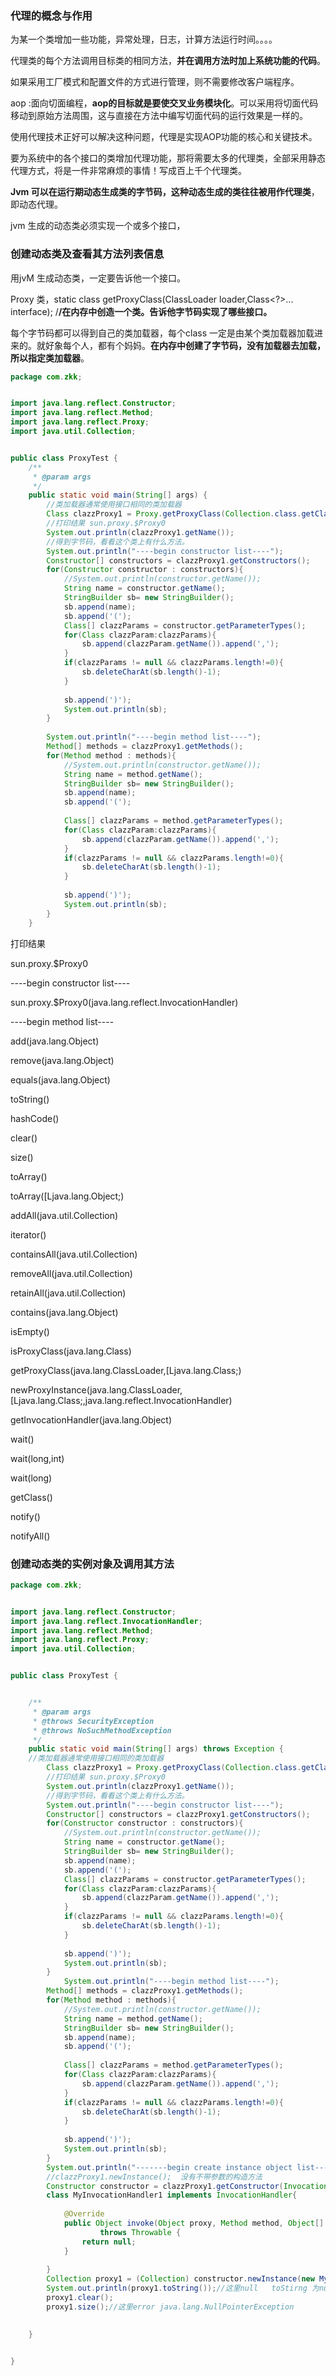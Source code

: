 ### 代理的概念与作用

为某一个类增加一些功能，异常处理，日志，计算方法运行时间。。。。

代理类的每个方法调用目标类的相同方法，**并在调用方法时加上系统功能的代码**。



如果采用工厂模式和配置文件的方式进行管理，则不需要修改客户端程序。

aop :面向切面编程，**aop的目标就是要使交叉业务模块化**。可以采用将切面代码移动到原始方法周围，这与直接在方法中编写切面代码的运行效果是一样的。

使用代理技术正好可以解决这种问题，代理是实现AOP功能的核心和关键技术。

要为系统中的各个接口的类增加代理功能，那将需要太多的代理类，全部采用静态代理方式，将是一件非常麻烦的事情！写成百上千个代理类。

**Jvm 可以在运行期动态生成类的字节码，这种动态生成的类往往被用作代理类**，即动态代理。

jvm 生成的动态类必须实现一个或多个接口，



### 创建动态类及查看其方法列表信息



用jvM 生成动态类，一定要告诉他一个接口。

  Proxy 类，static class getProxyClass(ClassLoader loader,Class<?>... interface);  /**/在内存中创造一个类。告诉他字节码实现了哪些接口。**

  每个字节码都可以得到自己的类加载器，每个class 一定是由某个类加载器加载进来的。就好象每个人，都有个妈妈。**在内存中创建了字节码，没有加载器去加载，所以指定类加载器**。

```java
package com.zkk;


import java.lang.reflect.Constructor;
import java.lang.reflect.Method;
import java.lang.reflect.Proxy;
import java.util.Collection;


public class ProxyTest {
	/**
	 * @param args
	 */
	public static void main(String[] args) {
		//类加载器通常使用接口相同的类加载器
		Class clazzProxy1 = Proxy.getProxyClass(Collection.class.getClassLoader(), Collection.class);
		//打印结果 sun.proxy.$Proxy0
		System.out.println(clazzProxy1.getName());
		//得到字节码，看看这个类上有什么方法。
		System.out.println("----begin constructor list----");
		Constructor[] constructors = clazzProxy1.getConstructors();
		for(Constructor constructor : constructors){
			//System.out.println(constructor.getName());
			String name = constructor.getName();
			StringBuilder sb= new StringBuilder();
			sb.append(name);
			sb.append('(');
			Class[] clazzParams = constructor.getParameterTypes();
			for(Class clazzParam:clazzParams){
				sb.append(clazzParam.getName()).append(',');
			}
			if(clazzParams != null && clazzParams.length!=0){
				sb.deleteCharAt(sb.length()-1);
			}
		
			sb.append(')');
			System.out.println(sb);
		}
		
		System.out.println("----begin method list----");
		Method[] methods = clazzProxy1.getMethods();
		for(Method method : methods){
			//System.out.println(constructor.getName());
			String name = method.getName();
			StringBuilder sb= new StringBuilder();
			sb.append(name);
			sb.append('(');
			
			Class[] clazzParams = method.getParameterTypes();
			for(Class clazzParam:clazzParams){
				sb.append(clazzParam.getName()).append(',');
			}
			if(clazzParams != null && clazzParams.length!=0){
				sb.deleteCharAt(sb.length()-1);
			}
		
			sb.append(')');
			System.out.println(sb);
		}
	}
```

打印结果

 sun.proxy.$Proxy0

----begin constructor list----

sun.proxy.$Proxy0(java.lang.reflect.InvocationHandler)

----begin method list----

add(java.lang.Object)

remove(java.lang.Object)

equals(java.lang.Object)

toString()

hashCode()

clear()

size()

toArray()

toArray([Ljava.lang.Object;)

addAll(java.util.Collection)

iterator()

containsAll(java.util.Collection)

removeAll(java.util.Collection)

retainAll(java.util.Collection)

contains(java.lang.Object)

isEmpty()

isProxyClass(java.lang.Class)

getProxyClass(java.lang.ClassLoader,[Ljava.lang.Class;)

newProxyInstance(java.lang.ClassLoader,[Ljava.lang.Class;,java.lang.reflect.InvocationHandler)

getInvocationHandler(java.lang.Object)

wait()

wait(long,int)

wait(long)

getClass()

notify()

notifyAll()

### 创建动态类的实例对象及调用其方法

```java
package com.zkk;


import java.lang.reflect.Constructor;
import java.lang.reflect.InvocationHandler;
import java.lang.reflect.Method;
import java.lang.reflect.Proxy;
import java.util.Collection;


public class ProxyTest {


	/**
	 * @param args
	 * @throws SecurityException 
	 * @throws NoSuchMethodException 
	 */
	public static void main(String[] args) throws Exception {
	//类加载器通常使用接口相同的类加载器
		Class clazzProxy1 = Proxy.getProxyClass(Collection.class.getClassLoader(), Collection.class);
		//打印结果 sun.proxy.$Proxy0
		System.out.println(clazzProxy1.getName());
		//得到字节码，看看这个类上有什么方法。
		System.out.println("----begin constructor list----");
		Constructor[] constructors = clazzProxy1.getConstructors();
		for(Constructor constructor : constructors){
			//System.out.println(constructor.getName());
			String name = constructor.getName();
			StringBuilder sb= new StringBuilder();
			sb.append(name);
			sb.append('(');
			Class[] clazzParams = constructor.getParameterTypes();
			for(Class clazzParam:clazzParams){
				sb.append(clazzParam.getName()).append(',');
			}
			if(clazzParams != null && clazzParams.length!=0){
				sb.deleteCharAt(sb.length()-1);
			}
		
			sb.append(')');
			System.out.println(sb);
		}
			System.out.println("----begin method list----");
		Method[] methods = clazzProxy1.getMethods();
		for(Method method : methods){
			//System.out.println(constructor.getName());
			String name = method.getName();
			StringBuilder sb= new StringBuilder();
			sb.append(name);
			sb.append('(');
			
			Class[] clazzParams = method.getParameterTypes();
			for(Class clazzParam:clazzParams){
				sb.append(clazzParam.getName()).append(',');
			}
			if(clazzParams != null && clazzParams.length!=0){
				sb.deleteCharAt(sb.length()-1);
			}
		
			sb.append(')');
			System.out.println(sb);
		}
		System.out.println("-------begin create instance object list--------");
		//clazzProxy1.newInstance();  没有不带参数的构造方法
		Constructor constructor = clazzProxy1.getConstructor(InvocationHandler.class);
		class MyInvocationHandler1 implements InvocationHandler{
		
			@Override
			public Object invoke(Object proxy, Method method, Object[] args)
					throws Throwable {
				return null;
			}
			
		}
		Collection proxy1 = (Collection) constructor.newInstance(new MyInvocationHandler1());
		System.out.println(proxy1.toString());//这里null   toStirng 为null
		proxy1.clear();
		proxy1.size();//这里error java.lang.NullPointerException

		
	}


}
```













